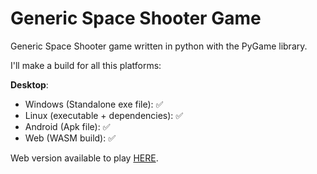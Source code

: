 # Generic Space Shooter Game

Generic Space Shooter game written in python with the PyGame library.

I'll make a build for all this platforms:

**Desktop**:
- Windows (Standalone exe file): ✅
- Linux (executable + dependencies): ✅
- Android (Apk file): ✅
- Web (WASM build): ✅

Web version available to play [HERE](https://wizardyac5320.itch.io/generic-space-shooter).